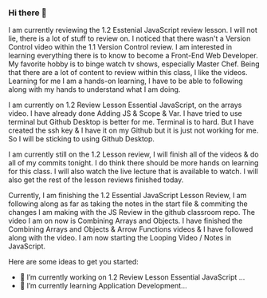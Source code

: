 ### Hi there 👋
I am currently reviewing the 1.2 Esstenial JavaScript review lesson. 
I will not lie, there is a lot of stuff to review on. I noticed that there wasn't a Version Control video within the 1.1 Version Control review.
I am interested in learning everything there is to know to become a Front-End Web Developer. My favorite hobby is to binge watch tv shows, especially Master Chef. 
Being that there are a lot of content to review within this class, I like the videos. Learning for me I am a hands-on learning, I have to be able to following along with my hands to understand what I am doing.

I am currently on 1.2 Review Lesson Essential JavaScript, on the arrays video. I have already done Adding JS & Scope & Var. I have tried to use terminal but Github Desktop is better for me. Terminal is to hard. But I have created the ssh key & I have it on my Github but it is just not working for me. So I will be sticking to using Github Desktop.

I am currently still on the 1.2 Lesson review, I will finish all of the videos & do all of my commits tonight. I do think there should be more hands on learning for this class. I will also watch the live lecture that is available to watch. I will also get the rest of the lesson reviews finished today.

Currently, I am finishing the 1.2 Essential JavaScript Lesson Review, I am following along as far as taking the notes in the start file & commiting the changes I am  making with the JS Review in the github classroom repo. The video I am on now is Combining Arrays and Objects. I have finished the Combining Arrays and Objects & Arrow Functions videos & I have followed along with the video. 
I am now starting the Looping Video / Notes in JavaScript.

Here are some ideas to get you started:

- 🔭 I’m currently working on 1.2 Review Lesson Essential JavaScript ...
- 🌱 I’m currently learning Application Development...
